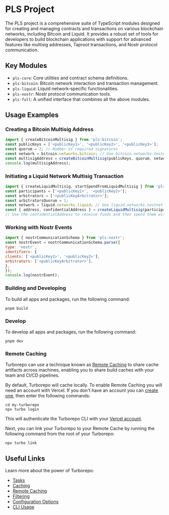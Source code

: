 # PLS Project

The PLS project is a comprehensive suite of TypeScript modules designed for creating and managing contracts and transactions on various blockchain networks, including Bitcoin and Liquid. It provides a robust set of tools for developers to build blockchain applications with support for advanced features like multisig addresses, Taproot transactions, and Nostr protocol communication.

## Key Modules

- `pls-core`: Core utilities and contract schema definitions.
- `pls-bitcoin`: Bitcoin network interaction and transaction management.
- `pls-liquid`: Liquid network-specific functionalities.
- `pls-nostr`: Nostr protocol communication tools.
- `pls-full`: A unified interface that combines all the above modules.

## Usage Examples

### Creating a Bitcoin Multisig Address

```javascript
import { createBitcoinMultisig } from 'pls-bitcoin';
const publicKeys = ['<publicKey1>', '<publicKey2>', '<publicKey3>'];
const quorum = 2; // Number of required signatures
const network = bitcoin.networks.bitcoin; // Use bitcoin.networks.testnet for testnet
const multisigAddress = createBitcoinMultisig(publicKeys, quorum, network);
console.log(multisigAddress);
```



### Initiating a Liquid Network Multisig Transaction

```javascript
import { createLiquidMultisig, startSpendFromLiquidMultisig } from 'pls-liquid';
const participants = ['<publicKey1>', '<publicKey2>'];
const arbitrators = ['<publicKeyArbitrator>'];
const arbitratorsQuorum = 1;
const network = liquid.networks.liquid; // Use liquid.networks.testnet for testnet
const { address, confidentialAddress } = createLiquidMultisig(participants, arbitrators, arbitratorsQuorum, network);
// Use the confidentialAddress to receive funds and then spend them with startSpendFromLiquidMultisig
```

### Working with Nostr Events

```javascript
import { nostrCommunicationSchema } from 'pls-nostr';
const nostrEvent = nostrCommunicationSchema.parse({
type: 'nostr',
identifiers: {
clients: ['<publicKey1>', '<publicKey2>'],
arbitrators: ['<publicKeyArbitrator>'],
},
});
console.log(nostrEvent);
```

### Building and Developing

To build all apps and packages, run the following command:

```shell
pnpm build
```

### Develop

To develop all apps and packages, run the following command:

```shell
pnpm dev
```

### Remote Caching

Turborepo can use a technique known as [Remote Caching](https://turbo.build/repo/docs/core-concepts/remote-caching) to share cache artifacts across machines, enabling you to share build caches with your team and CI/CD pipelines.

By default, Turborepo will cache locally. To enable Remote Caching you will need an account with Vercel. If you don't have an account you can [create one](https://vercel.com/signup), then enter the following commands:

```shell
cd my-turborepo
npx turbo login
```

This will authenticate the Turborepo CLI with your [Vercel account](https://vercel.com/docs/concepts/personal-accounts/overview).

Next, you can link your Turborepo to your Remote Cache by running the following command from the root of your Turborepo:

```
npx turbo link
```

## Useful Links

Learn more about the power of Turborepo:

- [Tasks](https://turbo.build/repo/docs/core-concepts/monorepos/running-tasks)
- [Caching](https://turbo.build/repo/docs/core-concepts/caching)
- [Remote Caching](https://turbo.build/repo/docs/core-concepts/remote-caching)
- [Filtering](https://turbo.build/repo/docs/core-concepts/monorepos/filtering)
- [Configuration Options](https://turbo.build/repo/docs/reference/configuration)
- [CLI Usage](https://turbo.build/repo/docs/reference/command-line-reference)
